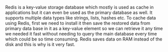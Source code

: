 Redis is a key-value storage database which mostly is used as cache in applications but it can even be used as the primary database as well. It supports multiple data types like strings, lists, hashes etc. To cache data using Redis, first we need to install it then save the restored data from primary data base in it as a key-value element so we can retrieve it any time we needed it fast without needing to query the main database every time which could be so time consuming. 
Redis saves data on RAM instead of the disk and this is why is it very fast.